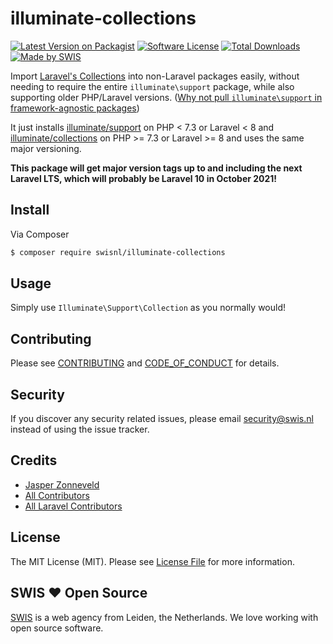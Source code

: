 # illuminate-collections

[![Latest Version on Packagist][ico-version]][link-packagist]
[![Software License][ico-license]](LICENSE.md)
[![Total Downloads][ico-downloads]][link-downloads]
[![Made by SWIS][ico-swis]][link-swis]

Import [Laravel's Collections](https://laravel.com/docs/collections) into non-Laravel packages easily, without needing to require the entire `illuminate\support` package, while also supporting older PHP/Laravel versions. ([Why not pull `illuminate\support` in framework-agnostic packages](https://mattallan.org/posts/dont-use-illuminate-support/))

It just installs [illuminate/support](https://packagist.org/packages/illuminate/support) on PHP < 7.3 or Laravel < 8 and [illuminate/collections](https://packagist.org/packages/illuminate/collections) on PHP >= 7.3 or Laravel >= 8 and uses the same major versioning.

**This package will get major version tags up to and including the next Laravel LTS, which will probably be Laravel 10 in October 2021!**

## Install

Via Composer

``` bash
$ composer require swisnl/illuminate-collections
```

## Usage

Simply use `Illuminate\Support\Collection` as you normally would!

## Contributing

Please see [CONTRIBUTING](CONTRIBUTING.md) and [CODE_OF_CONDUCT](CODE_OF_CONDUCT.md) for details.

## Security

If you discover any security related issues, please email security@swis.nl instead of using the issue tracker.

## Credits

- [Jasper Zonneveld][link-author]
- [All Contributors][link-contributors]
- [All Laravel Contributors][link-laravel-contributors]

## License

The MIT License (MIT). Please see [License File](LICENSE.md) for more information.

## SWIS :heart: Open Source

[SWIS][link-swis] is a web agency from Leiden, the Netherlands. We love working with open source software. 

[ico-version]: https://img.shields.io/packagist/v/swisnl/illuminate-collections.svg?style=flat-square
[ico-license]: https://img.shields.io/badge/license-MIT-brightgreen.svg?style=flat-square
[ico-downloads]: https://img.shields.io/packagist/dt/swisnl/illuminate-collections.svg?style=flat-square
[ico-swis]: https://img.shields.io/badge/%F0%9F%9A%80-made%20by%20SWIS-%23D9021B.svg?style=flat-square

[link-packagist]: https://packagist.org/packages/swisnl/illuminate-collections
[link-downloads]: https://packagist.org/packages/swisnl/illuminate-collections
[link-author]: https://github.com/JaZo
[link-contributors]: ../../contributors
[link-laravel-contributors]: https://github.com/illuminate/collections/graphs/contributors
[link-swis]: https://www.swis.nl
